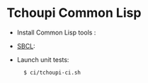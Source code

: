 # Tchoupi Common Lisp

* Install Common Lisp tools :
- [SBCL](http://www.sbcl.org):

* Launch unit tests:

        $ ci/tchoupi-ci.sh
